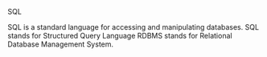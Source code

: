 SQL

SQL is a standard language for accessing and manipulating databases.
SQL stands for Structured Query Language
RDBMS stands for Relational Database Management System.



